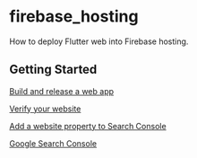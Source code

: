 # firebase_hosting

How to deploy Flutter web into Firebase hosting.

## Getting Started

[Build and release a web app][2]

[Verify your website][3]

[Add a website property to Search Console][4]

[Google Search Console][5]


[2]: https://docs.flutter.dev/deployment/web
[3]: https://support.google.com/googleplay/android-developer/answer/13205715
[4]: https://support.google.com/webmasters/answer/34592#zippy=%2Cgoogle-hosted-property-sites-blogger-workspace
[5]: https://search.google.com/search-console/welcome